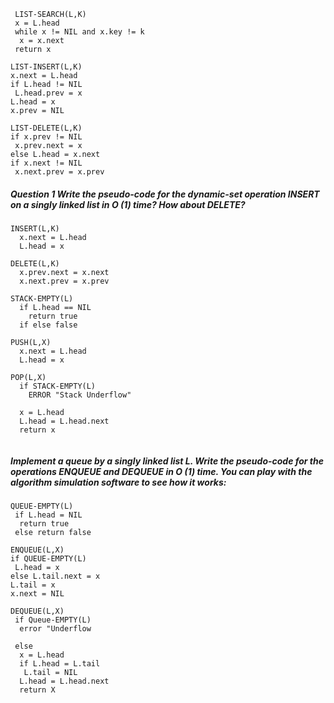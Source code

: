 ```
 LIST-SEARCH(L,K)
 x = L.head
 while x != NIL and x.key != k
  x = x.next
 return x
 ```
 
 ```
 LIST-INSERT(L,K)
 x.next = L.head
 if L.head != NIL
  L.head.prev = x
 L.head = x
 x.prev = NIL
 ```
 
 ```
 LIST-DELETE(L,K)
 if x.prev != NIL
  x.prev.next = x
 else L.head = x.next
 if x.next != NIL
  x.next.prev = x.prev
``` 
<h5>
Question 1
Write the pseudo-code for the dynamic-set operation INSERT on a singly linked list in O (1) time? How about DELETE?
</h5>

```
INSERT(L,K)
  x.next = L.head
  L.head = x
```

```
DELETE(L,K)
  x.prev.next = x.next
  x.next.prev = x.prev
```


```
STACK-EMPTY(L)
  if L.head == NIL
    return true
  if else false

PUSH(L,X)
  x.next = L.head
  L.head = x
  
POP(L,X)
  if STACK-EMPTY(L)
    ERROR "Stack Underflow"
  
  x = L.head
  L.head = L.head.next
  return x
  
```
<h5>  
Implement a queue by a singly linked list L. Write the pseudo-code for the operations ENQUEUE and DEQUEUE in O (1) time. You can play with the algorithm simulation software to see how it works:
</h5>

```
QUEUE-EMPTY(L)
 if L.head = NIL
  return true
 else return false
 
ENQUEUE(L,X)
if QUEUE-EMPTY(L)
 L.head = x
else L.tail.next = x
L.tail = x
x.next = NIL

DEQUEUE(L,X)
 if Queue-EMPTY(L)
  error "Underflow
  
 else
  x = L.head
  if L.head = L.tail
   L.tail = NIL
  L.head = L.head.next
  return X
  
  ```
  


 
